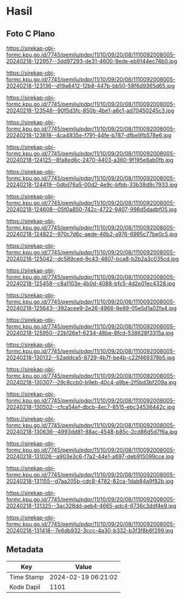 # Hasil

## Foto C Plano

https://sirekap-obj-formc.kpu.go.id/7745/pemilu/pdpr/11/10/09/20/08/1110092008005-20240218-122957--3dd97293-de31-4600-9ede-eb9144ec74b0.jpg

https://sirekap-obj-formc.kpu.go.id/7745/pemilu/pdpr/11/10/09/20/08/1110092008005-20240218-123136--d19a8412-12b8-447b-bb50-58f6d9365d65.jpg

https://sirekap-obj-formc.kpu.go.id/7745/pemilu/pdpr/11/10/09/20/08/1110092008005-20240218-123548--90f5d3fc-850b-4be1-a6c1-ad70450245c3.jpg

https://sirekap-obj-formc.kpu.go.id/7745/pemilu/pdpr/11/10/09/20/08/1110092008005-20240218-123818--4ca4935e-f791-44fe-b787-dfbe9fb578e6.jpg

https://sirekap-obj-formc.kpu.go.id/7745/pemilu/pdpr/11/10/09/20/08/1110092008005-20240218-124125--8fa8ed6c-2470-4403-a360-9f195e6ab0fb.jpg

https://sirekap-obj-formc.kpu.go.id/7745/pemilu/pdpr/11/10/09/20/08/1110092008005-20240218-124419--0dbd76a5-00d2-4e9c-bfbb-33b38d9c7933.jpg

https://sirekap-obj-formc.kpu.go.id/7745/pemilu/pdpr/11/10/09/20/08/1110092008005-20240218-124608--05f0a850-742c-4722-9407-998d5dadbf05.jpg

https://sirekap-obj-formc.kpu.go.id/7745/pemilu/pdpr/11/10/09/20/08/1110092008005-20240218-124822--970c7d6c-aede-46b2-a976-6995c77be0c5.jpg

https://sirekap-obj-formc.kpu.go.id/7745/pemilu/pdpr/11/10/09/20/08/1110092008005-20240218-125042--dc589ced-9c43-4807-bca8-b2b2a3c035cd.jpg

https://sirekap-obj-formc.kpu.go.id/7745/pemilu/pdpr/11/10/09/20/08/1110092008005-20240218-125458--c8a1103e-4b0d-4088-bfc5-4d2e01ec4328.jpg

https://sirekap-obj-formc.kpu.go.id/7745/pemilu/pdpr/11/10/09/20/08/1110092008005-20240218-125643--392acee9-2e26-4966-9e89-05e5d1a02fa4.jpg

https://sirekap-obj-formc.kpu.go.id/7745/pemilu/pdpr/11/10/09/20/08/1110092008005-20240218-125950--22b126e1-6234-48be-8fcd-538628f3315a.jpg

https://sirekap-obj-formc.kpu.go.id/7745/pemilu/pdpr/11/10/09/20/08/1110092008005-20240218-130132--52addca5-8729-4b7f-be4b-c22f469378b5.jpg

https://sirekap-obj-formc.kpu.go.id/7745/pemilu/pdpr/11/10/09/20/08/1110092008005-20240218-130307--29c8ccb0-b9eb-40c4-a9be-2f5bd3bf209a.jpg

https://sirekap-obj-formc.kpu.go.id/7745/pemilu/pdpr/11/10/09/20/08/1110092008005-20240218-130502--cfca54ef-dbcb-4ec7-8515-ebc34536442c.jpg

https://sirekap-obj-formc.kpu.go.id/7745/pemilu/pdpr/11/10/09/20/08/1110092008005-20240218-130636--4993dd81-88ac-4548-b85c-2cd86d5d7f6a.jpg

https://sirekap-obj-formc.kpu.go.id/7745/pemilu/pdpr/11/10/09/20/08/1110092008005-20240218-131026--a903e3c6-f7a2-44e1-a697-deb915099cce.jpg

https://sirekap-obj-formc.kpu.go.id/7745/pemilu/pdpr/11/10/09/20/08/1110092008005-20240218-131155--d7aa205b-cdc8-4782-82ca-1dab84a9f82b.jpg

https://sirekap-obj-formc.kpu.go.id/7745/pemilu/pdpr/11/10/09/20/08/1110092008005-20240218-131325--3ac328dd-aeb4-4665-adc4-6736c3ddf4e9.jpg

https://sirekap-obj-formc.kpu.go.id/7745/pemilu/pdpr/11/10/09/20/08/1110092008005-20240218-131418--7e6db932-3ccc-4a30-b332-b3f3f8b6f299.jpg


## Metadata

| Key        | Value               |
| ---------- | ------------------- |
| Time Stamp | 2024-02-19 06:21:02 |
| Kode Dapil | 1101                |



